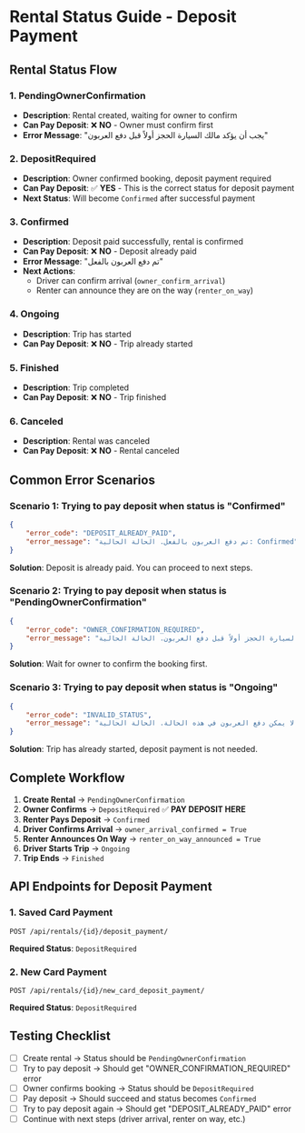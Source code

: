 # Rental Status Guide - Deposit Payment

## Rental Status Flow

### 1. **PendingOwnerConfirmation**
- **Description**: Rental created, waiting for owner to confirm
- **Can Pay Deposit**: ❌ **NO** - Owner must confirm first
- **Error Message**: "يجب أن يؤكد مالك السيارة الحجز أولاً قبل دفع العربون"

### 2. **DepositRequired** 
- **Description**: Owner confirmed booking, deposit payment required
- **Can Pay Deposit**: ✅ **YES** - This is the correct status for deposit payment
- **Next Status**: Will become `Confirmed` after successful payment

### 3. **Confirmed**
- **Description**: Deposit paid successfully, rental is confirmed
- **Can Pay Deposit**: ❌ **NO** - Deposit already paid
- **Error Message**: "تم دفع العربون بالفعل"
- **Next Actions**: 
  - Driver can confirm arrival (`owner_confirm_arrival`)
  - Renter can announce they are on the way (`renter_on_way`)

### 4. **Ongoing**
- **Description**: Trip has started
- **Can Pay Deposit**: ❌ **NO** - Trip already started

### 5. **Finished**
- **Description**: Trip completed
- **Can Pay Deposit**: ❌ **NO** - Trip finished

### 6. **Canceled**
- **Description**: Rental was canceled
- **Can Pay Deposit**: ❌ **NO** - Rental canceled

## Common Error Scenarios

### Scenario 1: Trying to pay deposit when status is "Confirmed"
```json
{
    "error_code": "DEPOSIT_ALREADY_PAID",
    "error_message": "تم دفع العربون بالفعل. الحالة الحالية: Confirmed"
}
```
**Solution**: Deposit is already paid. You can proceed to next steps.

### Scenario 2: Trying to pay deposit when status is "PendingOwnerConfirmation"
```json
{
    "error_code": "OWNER_CONFIRMATION_REQUIRED",
    "error_message": "يجب أن يؤكد مالك السيارة الحجز أولاً قبل دفع العربون. الحالة الحالية: PendingOwnerConfirmation"
}
```
**Solution**: Wait for owner to confirm the booking first.

### Scenario 3: Trying to pay deposit when status is "Ongoing"
```json
{
    "error_code": "INVALID_STATUS",
    "error_message": "لا يمكن دفع العربون في هذه الحالة. الحالة الحالية: Ongoing"
}
```
**Solution**: Trip has already started, deposit payment is not needed.

## Complete Workflow

1. **Create Rental** → `PendingOwnerConfirmation`
2. **Owner Confirms** → `DepositRequired` ✅ **PAY DEPOSIT HERE**
3. **Renter Pays Deposit** → `Confirmed`
4. **Driver Confirms Arrival** → `owner_arrival_confirmed = True`
5. **Renter Announces On Way** → `renter_on_way_announced = True`
6. **Driver Starts Trip** → `Ongoing`
7. **Trip Ends** → `Finished`

## API Endpoints for Deposit Payment

### 1. Saved Card Payment
```
POST /api/rentals/{id}/deposit_payment/
```
**Required Status**: `DepositRequired`

### 2. New Card Payment
```
POST /api/rentals/{id}/new_card_deposit_payment/
```
**Required Status**: `DepositRequired`

## Testing Checklist

- [ ] Create rental → Status should be `PendingOwnerConfirmation`
- [ ] Try to pay deposit → Should get "OWNER_CONFIRMATION_REQUIRED" error
- [ ] Owner confirms booking → Status should be `DepositRequired`
- [ ] Pay deposit → Should succeed and status becomes `Confirmed`
- [ ] Try to pay deposit again → Should get "DEPOSIT_ALREADY_PAID" error
- [ ] Continue with next steps (driver arrival, renter on way, etc.) 